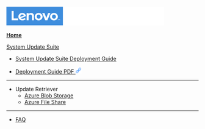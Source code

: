 ![Commercial Deployment Readiness Team](../img/cdrt.png)

[**Home**](/)

[System Update Suite](su/su_top.md)

- [System Update Suite Deployment Guide](su/su_dg/su_dg.md)

- [Deployment Guide PDF ![ ](../img/link.png)](https://download.lenovo.com/cdrt/docs/DG-SystemUpdateSuite.pdf)

---
- Update Retriever
    - [Azure Blob Storage](su/ur_az_blob.md)
    - [Azure File Share](su/ur_az_fs.md)
---

- [FAQ](su/system_update_faq.md)

